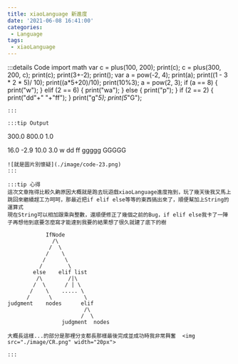 ```yaml
---
title: xiaoLanguage 新進度
date: '2021-06-08 16:41:00'
categories:
 - Language
tags:
 - xiaoLanguage
---
```


:::details Code
import math
var c = plus(100, 200);
print(c);
c = plus(300, 200, c);
print(c);
print(3+-2);
print();
var a = pow(-2, 4);
print(a);
print((1 - 3 * 2 * 5)/ 10);
print((a*5+20)/10);
print(10%3);
a = pow(2, 3);
if (a == 8) {
    print("w");
} elif (2 == 6) {
    print("wa");
} else {
    print("p");
}
if (2 == 2) {
    print("dd"+"  "+"ff");
}
print("g"*5);
print(5*"G");
```
:::

:::tip Output
```
300.0
800.0
1.0

16.0
-2.9
10.0
3.0
w
dd  ff
ggggg
GGGGG
```
![就是圖片別懷疑](./image/code-23.png)
:::

:::tip 心得
這次文章拖得比較久齁原因大概就是跑去玩遊戲xiaoLanguage進度拖到，玩了幾天後我又馬上跳回來繼續趕工ㄌ呵呵，那最近把if elif else等等的東西搞出來了，順便幫加上String的運算式
現在String可以相加跟乘與整數，還順便修正了幾個之前的Bug，if elif else我卡了一陣子再想他到底要怎麼寫才能達到我要的結果想了很久就建了底下的樹
```
                IfNode
                  /\
                 /  \
                /    \
               /      \
              /        \
            else    elif list
             /\        /|\
            /  \      / | \
           /    \    ..... \
          /      \          \
    judgment    nodes      elif
                            /\ 
                           /  \
                     judgment  nodes

```
大概長這樣...的部分是那裡分支都長那樣最後完成並成功時我非常興奮  <img src="./image/CR.png" width="20px">

:::